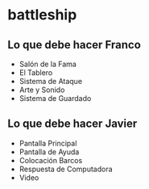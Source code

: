 # battleship

## Lo que debe hacer Franco
  * Salón de la Fama
  * El Tablero
  * Sistema de Ataque
  * Arte y Sonido
  * Sistema de Guardado

## Lo que debe hacer Javier
  * Pantalla Principal
  * Pantalla de Ayuda
  * Colocación Barcos
  * Respuesta de Computadora
  * Video